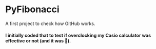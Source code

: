 # PyFibonacci
A first project to check how GitHub works. 

#### I initially coded that to test if overclocking my Casio calculator was effective or not (and it was 🙂).
